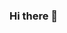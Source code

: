 ### Hi there 👋

<!--
**Alzurra/Alzurra** is a ✨ _special_ ✨ repository because its `README.md` (this file) appears on your GitHub profile.

Here are some ideas to get you started:


https://github-readme-stats.vercel.app/api/top-langs/?username=USER&layout=compact&langs_count=7)](https://github.com/anuraghazra/github-readme-stats)


- 🔭 I’m currently working on ...
- 🌱 I’m currently learning ...
- 👯 I’m looking to collaborate on ...
- 🤔 I’m looking for help with ...
- 💬 Ask me about ...
- 📫 How to reach me: ...
- 😄 Pronouns: ...
- ⚡ Fun fact: ...
-->
